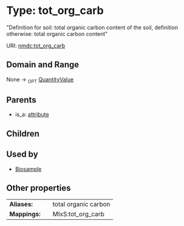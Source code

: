 
# Type: tot_org_carb


"Definition for soil: total organic carbon content of the soil, definition otherwise: total organic carbon content"

URI: [nmdc:tot_org_carb](https://microbiomedata/meta/tot_org_carb)


## Domain and Range

None ->  <sub>OPT</sub> [QuantityValue](QuantityValue.md)

## Parents

 *  is_a: [attribute](attribute.md)

## Children


## Used by

 * [Biosample](Biosample.md)

## Other properties

|  |  |  |
| --- | --- | --- |
| **Aliases:** | | total organic carbon |
| **Mappings:** | | MIxS:tot_org_carb |


